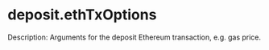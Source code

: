 # deposit.ethTxOptions

Description: Arguments for the deposit Ethereum transaction, e.g. gas price.